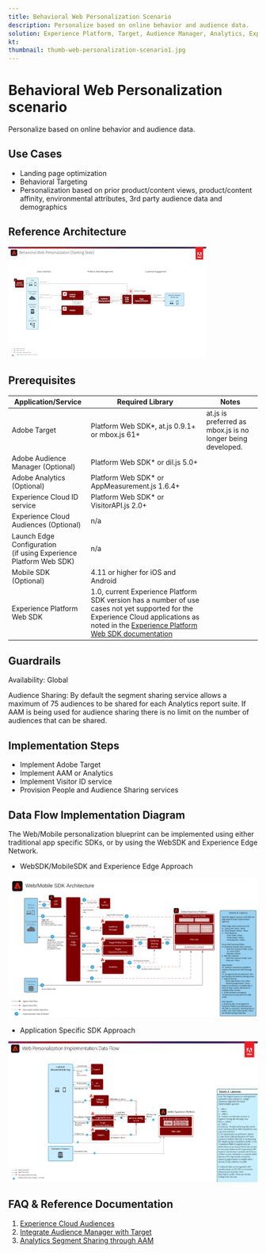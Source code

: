 ```yaml
---
title: Behavioral Web Personalization Scenario
description: Personalize based on online behavior and audience data.
solution: Experience Platform, Target, Audience Manager, Analytics, Experience Cloud Services, Data Collection
kt: 
thumbnail: thumb-web-personalization-scenario1.jpg
---
```


# Behavioral Web Personalization scenario

Personalize based on online behavior and audience data.

## Use Cases

* Landing page optimization
* Behavioral Targeting
* Personalization based on prior product/content views, product/content affinity, environmental attributes, 3rd party audience data and demographics

## Reference Architecture

![Scenario 1](assets/web-personalization-scenario1.png)

## Prerequisites



| Application/Service | Required Library |  Notes | 
|---|---|---|
| Adobe Target | Platform Web SDK*, at.js 0.9.1+ or mbox.js 61+ | at.js is preferred as mbox.js is no longer being developed. |
| Adobe Audience Manager (Optional) | Platform Web SDK* or dil.js 5.0+ |  |
| Adobe Analytics (Optional) | Platform Web SDK* or AppMeasurement.js 1.6.4+ |  |
| Experience Cloud ID service | Platform Web SDK* or VisitorAPI.js 2.0+ |  |
| Experience Cloud Audiences (Optional) | n/a |  |
| Launch Edge Configuration <br> (if using Experience Platform Web SDK) | n/a |  |
| Mobile SDK (Optional) | 4.11 or higher for iOS and Android |  |
| Experience Platform Web SDK | 1.0, current Experience Platform SDK version has a number of use cases not yet supported for the Experience Cloud applications as noted in the [Experience Platform Web SDK documentation](https://experienceleague.adobe.com/docs/experience-platform/edge/home.html)
  

## Guardrails

Availability: Global

Audience Sharing: By default the segment sharing service allows a maximum of 75 audiences to be shared for each Analytics report suite. If AAM is being used for audience sharing there is no limit on the number of audiences that can be shared. 

## Implementation Steps

* Implement Adobe Target
* Implement AAM or Analytics
* Implement Visitor ID service
* Provision People and Audience Sharing services

## Data Flow Implementation Diagram

The Web/Mobile personalization blueprint can be implemented using either traditional app specific SDKs, or by using the WebSDK and Experience Edge Network.

* WebSDK/MobileSDK and Experience Edge Approach

![Scenario 1](assets/websdkflow.png)




* Application Specific SDK Approach

![Scenario 1](assets/appsdkflow.png)





## FAQ & Reference Documentation

1. [Experience Cloud Audiences](https://experienceleague.adobe.com/docs/core-services/interface/audiences/audience-library.html)
1. [Integrate Audience Manager with Target](https://experienceleague.adobe.com/docs/audience-manager/user-guide/implementation-integration-guides/integration-other-solutions/aam-target-integration.html)
1. [Analytics Segment Sharing through AAM](https://experienceleague.adobe.com/docs/analytics/components/segmentation/segmentation-workflow/seg-publish.html)


